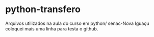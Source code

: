 # python-transfero
Arquivos utilizados na aula do curso em python/ senac-Nova Iguaçu 
coloquei mais uma linha para testa o github.
